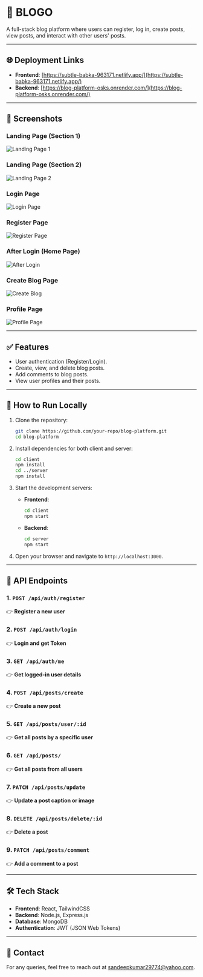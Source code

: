 # 📝 BLOGO

A full-stack blog platform where users can register, log in, create posts, view posts, and interact with other users' posts.

---

## 🌐 Deployment Links

- **Frontend**: [https://subtle-babka-963171.netlify.app/](https://subtle-babka-963171.netlify.app/)
- **Backend**: [https://blog-platform-osks.onrender.com/](https://blog-platform-osks.onrender.com/)

---

## 📸 Screenshots

### Landing Page (Section 1)
![Landing Page 1](client/src/assets/landingPage1.png)

### Landing Page (Section 2)
![Landing Page 2](client/src/assets/landingPage2.png)

### Login Page
![Login Page](client/src/assets/login.png)

### Register Page
![Register Page](client/src/assets/register.png)

### After Login (Home Page)
![After Login](client/src/assets/afterLogin.png)

### Create Blog Page
![Create Blog](client/src/assets/createBlog.png)

### Profile Page
![Profile Page](client/src/assets/profile.png)

---

## ✅ Features

- User authentication (Register/Login).
- Create, view, and delete blog posts.
- Add comments to blog posts.
- View user profiles and their posts.

---

## 🚀 How to Run Locally

1. Clone the repository:
   ```bash
   git clone https://github.com/your-repo/blog-platform.git
   cd blog-platform
   ```

2. Install dependencies for both client and server:
   ```bash
   cd client
   npm install
   cd ../server
   npm install
   ```

3. Start the development servers:
   - **Frontend**:
     ```bash
     cd client
     npm start
     ```
   - **Backend**:
     ```bash
     cd server
     npm start
     ```

4. Open your browser and navigate to `http://localhost:3000`.

---

## 📜 API Endpoints

### 1. `POST /api/auth/register`
👉 **Register a new user**

### 2. `POST /api/auth/login`
👉 **Login and get Token**

### 3. `GET /api/auth/me`
👉 **Get logged-in user details**

### 4. `POST /api/posts/create`
👉 **Create a new post**

### 5. `GET /api/posts/user/:id`
👉 **Get all posts by a specific user**

### 6. `GET /api/posts/`
👉 **Get all posts from all users**

### 7. `PATCH /api/posts/update`
👉 **Update a post caption or image**

### 8. `DELETE /api/posts/delete/:id`
👉 **Delete a post**

### 9. `PATCH /api/posts/comment`
👉 **Add a comment to a post**

---

## 🛠️ Tech Stack

- **Frontend**: React, TailwindCSS
- **Backend**: Node.js, Express.js
- **Database**: MongoDB
- **Authentication**: JWT (JSON Web Tokens)

---

## 📧 Contact

For any queries, feel free to reach out at [sandeepkumar29774@yahoo.com](sandeepkumar29774@yahoo.com).

